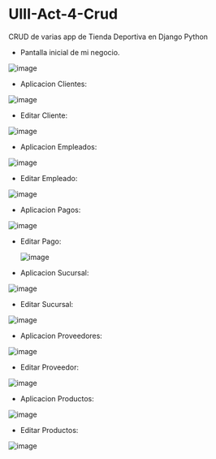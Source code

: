 # UIII-Act-4-Crud
CRUD de varias app de Tienda Deportiva en Django Python

- Pantalla inicial de mi negocio.

![image](https://github.com/user-attachments/assets/5915a7c0-bb3e-4816-8deb-14cb404ef899)

- Aplicacion Clientes:

![image](https://github.com/user-attachments/assets/80953bfa-626e-4eaf-993d-60496fbb5270)

- Editar Cliente:
  
![image](https://github.com/user-attachments/assets/9936d00f-7674-4584-95f5-8ebca8b0806b)

- Aplicacion Empleados:

![image](https://github.com/user-attachments/assets/3a9733aa-77a7-44ce-af68-d959b13eb6a2)

- Editar Empleado:

![image](https://github.com/user-attachments/assets/7dad781c-f6b0-4626-bec9-6de09cc0e62e)

- Aplicacion Pagos:

![image](https://github.com/user-attachments/assets/6ff70eba-3654-4f92-98eb-1ccc748d8cb3)

- Editar Pago:

  ![image](https://github.com/user-attachments/assets/72392417-89c9-4ae6-903f-203506e2c665)

- Aplicacion Sucursal:
  
![image](https://github.com/user-attachments/assets/b950d975-d6b3-4de0-a225-960b3c9d2d0a)

- Editar Sucursal:

![image](https://github.com/user-attachments/assets/217c1015-4a8e-4cbb-9499-3fff6ab9ca47)

- Aplicacion Proveedores:

![image](https://github.com/user-attachments/assets/680e230c-2a99-49ec-af3c-3dc0703f5ba0)

- Editar Proveedor:

![image](https://github.com/user-attachments/assets/a5eb0d29-b44f-4b5b-8af1-5391dd719930)

- Aplicacion Productos:

![image](https://github.com/user-attachments/assets/872e7264-efee-4bb7-8b17-9031a8aba12c)

- Editar Productos:

![image](https://github.com/user-attachments/assets/e1d3b7e1-31b5-4029-af17-d8e81bc78d6e)

